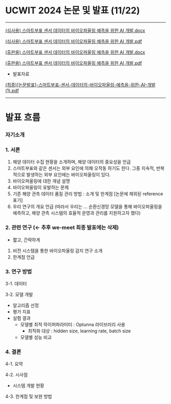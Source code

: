# UCWIT 2024 논문 및 발표 (11/22)

---

[(심사용) 스마트부표 센서 데이터의 바이오파울링 예측을 위한 AI 개발.docx](UCWIT%202024%20%E1%84%82%E1%85%A9%E1%86%AB%E1%84%86%E1%85%AE%E1%86%AB%20%E1%84%86%E1%85%B5%E1%86%BE%20%E1%84%87%E1%85%A1%E1%86%AF%E1%84%91%E1%85%AD%20(11%2022)%2014408556ef388095a172c187c7b9e7af/(%25E1%2584%2589%25E1%2585%25B5%25E1%2586%25B7%25E1%2584%2589%25E1%2585%25A1%25E1%2584%258B%25E1%2585%25AD%25E1%2586%25BC)_%25E1%2584%2589%25E1%2585%25B3%25E1%2584%2586%25E1%2585%25A1%25E1%2584%2590%25E1%2585%25B3%25E1%2584%2587%25E1%2585%25AE%25E1%2584%2591%25E1%2585%25AD_%25E1%2584%2589%25E1%2585%25A6%25E1%2586%25AB%25E1%2584%2589%25E1%2585%25A5_%25E1%2584%2583%25E1%2585%25A6%25E1%2584%258B%25E1%2585%25B5%25E1%2584%2590%25E1%2585%25A5%25E1%2584%258B%25E1%2585%25B4_%25E1%2584%2587%25E1%2585%25A1%25E1%2584%258B%25E1%2585%25B5%25E1%2584%258B%25E1%2585%25A9%25E1%2584%2591%25E1%2585%25A1%25E1%2584%258B%25E1%2585%25AE%25E1%2586%25AF%25E1%2584%2585%25E1%2585%25B5%25E1%2586%25BC_%25E1%2584%258B%25E1%2585%25A8%25E1%2584%258E%25E1%2585%25B3%25E1%2586%25A8%25E1%2584%258B%25E1%2585%25B3%25E1%2586%25AF_%25E1%2584%258B%25E1%2585%25B1%25E1%2584%2592%25E1%2585%25A1%25E1%2586%25AB_AI_%25E1%2584%2580%25E1%2585%25A2%25E1%2584%2587%25E1%2585%25A1%25E1%2586%25AF.docx)

[(심사용) 스마트부표 센서 데이터의 바이오파울링 예측을 위한 AI 개발.pdf](UCWIT%202024%20%E1%84%82%E1%85%A9%E1%86%AB%E1%84%86%E1%85%AE%E1%86%AB%20%E1%84%86%E1%85%B5%E1%86%BE%20%E1%84%87%E1%85%A1%E1%86%AF%E1%84%91%E1%85%AD%20(11%2022)%2014408556ef388095a172c187c7b9e7af/(%25E1%2584%2589%25E1%2585%25B5%25E1%2586%25B7%25E1%2584%2589%25E1%2585%25A1%25E1%2584%258B%25E1%2585%25AD%25E1%2586%25BC)_%25E1%2584%2589%25E1%2585%25B3%25E1%2584%2586%25E1%2585%25A1%25E1%2584%2590%25E1%2585%25B3%25E1%2584%2587%25E1%2585%25AE%25E1%2584%2591%25E1%2585%25AD_%25E1%2584%2589%25E1%2585%25A6%25E1%2586%25AB%25E1%2584%2589%25E1%2585%25A5_%25E1%2584%2583%25E1%2585%25A6%25E1%2584%258B%25E1%2585%25B5%25E1%2584%2590%25E1%2585%25A5%25E1%2584%258B%25E1%2585%25B4_%25E1%2584%2587%25E1%2585%25A1%25E1%2584%258B%25E1%2585%25B5%25E1%2584%258B%25E1%2585%25A9%25E1%2584%2591%25E1%2585%25A1%25E1%2584%258B%25E1%2585%25AE%25E1%2586%25AF%25E1%2584%2585%25E1%2585%25B5%25E1%2586%25BC_%25E1%2584%258B%25E1%2585%25A8%25E1%2584%258E%25E1%2585%25B3%25E1%2586%25A8%25E1%2584%258B%25E1%2585%25B3%25E1%2586%25AF_%25E1%2584%258B%25E1%2585%25B1%25E1%2584%2592%25E1%2585%25A1%25E1%2586%25AB_AI_%25E1%2584%2580%25E1%2585%25A2%25E1%2584%2587%25E1%2585%25A1%25E1%2586%25AF.pdf)

[(출판용) 스마트부표 센서 데이터의 바이오파울링 예측을 위한 AI 개발.docx](UCWIT%202024%20%E1%84%82%E1%85%A9%E1%86%AB%E1%84%86%E1%85%AE%E1%86%AB%20%E1%84%86%E1%85%B5%E1%86%BE%20%E1%84%87%E1%85%A1%E1%86%AF%E1%84%91%E1%85%AD%20(11%2022)%2014408556ef388095a172c187c7b9e7af/(%25E1%2584%258E%25E1%2585%25AE%25E1%2586%25AF%25E1%2584%2591%25E1%2585%25A1%25E1%2586%25AB%25E1%2584%258B%25E1%2585%25AD%25E1%2586%25BC)_%25E1%2584%2589%25E1%2585%25B3%25E1%2584%2586%25E1%2585%25A1%25E1%2584%2590%25E1%2585%25B3%25E1%2584%2587%25E1%2585%25AE%25E1%2584%2591%25E1%2585%25AD_%25E1%2584%2589%25E1%2585%25A6%25E1%2586%25AB%25E1%2584%2589%25E1%2585%25A5_%25E1%2584%2583%25E1%2585%25A6%25E1%2584%258B%25E1%2585%25B5%25E1%2584%2590%25E1%2585%25A5%25E1%2584%258B%25E1%2585%25B4_%25E1%2584%2587%25E1%2585%25A1%25E1%2584%258B%25E1%2585%25B5%25E1%2584%258B%25E1%2585%25A9%25E1%2584%2591%25E1%2585%25A1%25E1%2584%258B%25E1%2585%25AE%25E1%2586%25AF%25E1%2584%2585%25E1%2585%25B5%25E1%2586%25BC_%25E1%2584%258B%25E1%2585%25A8%25E1%2584%258E%25E1%2585%25B3%25E1%2586%25A8%25E1%2584%258B%25E1%2585%25B3%25E1%2586%25AF_%25E1%2584%258B%25E1%2585%25B1%25E1%2584%2592%25E1%2585%25A1%25E1%2586%25AB_AI_%25E1%2584%2580%25E1%2585%25A2%25E1%2584%2587%25E1%2585%25A1%25E1%2586%25AF.docx)

[(출판용) 스마트부표 센서 데이터의 바이오파울링 예측을 위한 AI 개발.pdf](UCWIT%202024%20%E1%84%82%E1%85%A9%E1%86%AB%E1%84%86%E1%85%AE%E1%86%AB%20%E1%84%86%E1%85%B5%E1%86%BE%20%E1%84%87%E1%85%A1%E1%86%AF%E1%84%91%E1%85%AD%20(11%2022)%2014408556ef388095a172c187c7b9e7af/(%25E1%2584%258E%25E1%2585%25AE%25E1%2586%25AF%25E1%2584%2591%25E1%2585%25A1%25E1%2586%25AB%25E1%2584%258B%25E1%2585%25AD%25E1%2586%25BC)_%25E1%2584%2589%25E1%2585%25B3%25E1%2584%2586%25E1%2585%25A1%25E1%2584%2590%25E1%2585%25B3%25E1%2584%2587%25E1%2585%25AE%25E1%2584%2591%25E1%2585%25AD_%25E1%2584%2589%25E1%2585%25A6%25E1%2586%25AB%25E1%2584%2589%25E1%2585%25A5_%25E1%2584%2583%25E1%2585%25A6%25E1%2584%258B%25E1%2585%25B5%25E1%2584%2590%25E1%2585%25A5%25E1%2584%258B%25E1%2585%25B4_%25E1%2584%2587%25E1%2585%25A1%25E1%2584%258B%25E1%2585%25B5%25E1%2584%258B%25E1%2585%25A9%25E1%2584%2591%25E1%2585%25A1%25E1%2584%258B%25E1%2585%25AE%25E1%2586%25AF%25E1%2584%2585%25E1%2585%25B5%25E1%2586%25BC_%25E1%2584%258B%25E1%2585%25A8%25E1%2584%258E%25E1%2585%25B3%25E1%2586%25A8%25E1%2584%258B%25E1%2585%25B3%25E1%2586%25AF_%25E1%2584%258B%25E1%2585%25B1%25E1%2584%2592%25E1%2585%25A1%25E1%2586%25AB_AI_%25E1%2584%2580%25E1%2585%25A2%25E1%2584%2587%25E1%2585%25A1%25E1%2586%25AF.pdf)

- 발표자료

[(최종)[논문발표]-스마트부표-센서-데이터의-바이오파울링-예측을-위한-AI-개발 (1).pdf](UCWIT%202024%20%E1%84%82%E1%85%A9%E1%86%AB%E1%84%86%E1%85%AE%E1%86%AB%20%E1%84%86%E1%85%B5%E1%86%BE%20%E1%84%87%E1%85%A1%E1%86%AF%E1%84%91%E1%85%AD%20(11%2022)%2014408556ef388095a172c187c7b9e7af/(%25E1%2584%258E%25E1%2585%25AC%25E1%2584%258C%25E1%2585%25A9%25E1%2586%25BC)%25E1%2584%2582%25E1%2585%25A9%25E1%2586%25AB%25E1%2584%2586%25E1%2585%25AE%25E1%2586%25AB%25E1%2584%2587%25E1%2585%25A1%25E1%2586%25AF%25E1%2584%2591%25E1%2585%25AD-%25E1%2584%2589%25E1%2585%25B3%25E1%2584%2586%25E1%2585%25A1%25E1%2584%2590%25E1%2585%25B3%25E1%2584%2587%25E1%2585%25AE%25E1%2584%2591%25E1%2585%25AD-%25E1%2584%2589%25E1%2585%25A6%25E1%2586%25AB%25E1%2584%2589%25E1%2585%25A5-%25E1%2584%2583%25E1%2585%25A6%25E1%2584%258B%25E1%2585%25B5%25E1%2584%2590%25E1%2585%25A5%25E1%2584%258B%25E1%2585%25B4-%25E1%2584%2587%25E1%2585%25A1%25E1%2584%258B%25E1%2585%25B5%25E1%2584%258B%25E1%2585%25A9%25E1%2584%2591%25E1%2585%25A1%25E1%2584%258B%25E1%2585%25AE%25E1%2586%25AF%25E1%2584%2585%25E1%2585%25B5%25E1%2586%25BC-%25E1%2584%258B%25E1%2585%25A8%25E1%2584%258E%25E1%2585%25B3%25E1%2586%25A8%25E1%2584%258B%25E1%2585%25B3%25E1%2586%25AF-%25E1%2584%258B%25E1%2585%25B1%25E1%2584%2592%25E1%2585%25A1%25E1%2586%25AB-AI-%25E1%2584%2580%25E1%2585%25A2%25E1%2584%2587%25E1%2585%25A1%25E1%2586%25AF_(1).pdf)

---

# 발표 흐름

### 자기소개

### 1. 서론

1. 해양 데이터 수집 현황을 소개하며, 해양 데이터의 중요성을 언급
2. 스마트부표와 같은 센서는 외부 요인에 의해 오작동 하기도 한다. 그중 지속적, 반복적으로 발생하는 외부 요인에는 바이오파울링이 있다.
3. 바이오파울링에 대한 개념 설명
4. 바이오파울링이 유발하는 문제
5. 기존 해양 관측 데이터 품질 관리 방법 : 소개 및 한계점 [논문에 제외된 reference 표기]
6. 우리 연구의 개요 언급 (따라서 우리는 … 순환신경망 모델을 통해 바이오파울링을 예측하고, 해양 관측 시스템의 효율적 운영과 관리를 지원하고자 했다)

### 2. 관련 연구 (← 추후 we-meet 최종 발표에는 삭제)

- 짧고, 간략하게
1. 비전 시스템을 통한 바이오파울링 감지 연구 소개
2. 한계점 언급

### 3. 연구 방법

3-1. 데이터

3-2. 모델 개발

- 알고리즘 선정
- 평가 지표
- 실험 결과
    - 모델별 최적 하이퍼파라미터 : Optunna 라이브러리 사용
        - 최적화 대상 : hidden size, learning rate, batch size
    - 모델별 성능 비교

### 4. 결론

4-1. 요약

4-2. 시사점

- 시스템 개발 현황

4-3. 한계점 및 보완 방법